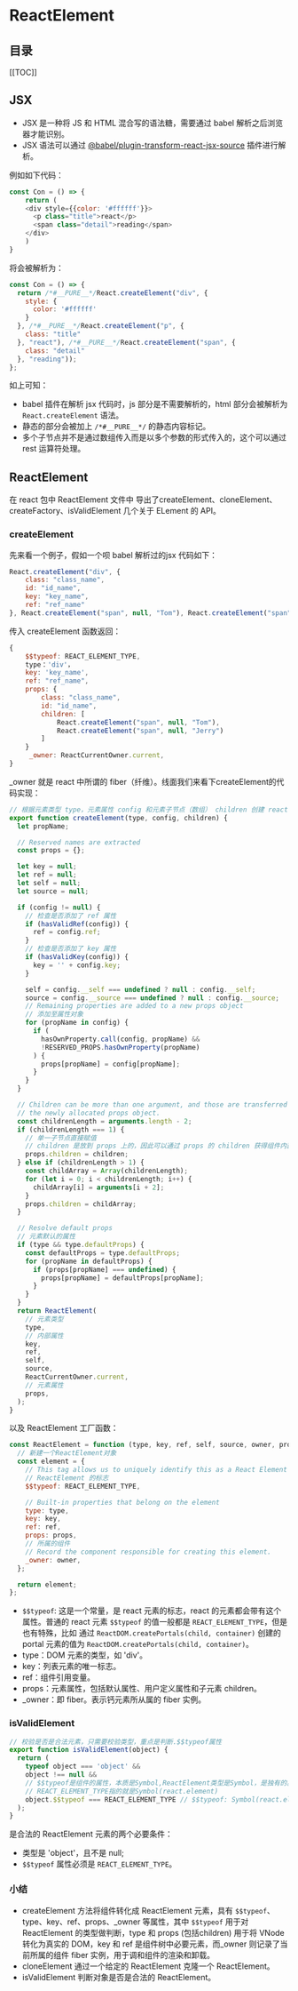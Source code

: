 # ReactElement

<TimeToRead />

## 目录

[[TOC]]

## JSX

- JSX 是一种将 JS 和 HTML 混合写的语法糖，需要通过 babel 解析之后浏览器才能识别。
- JSX 语法可以通过 [@babel/plugin-transform-react-jsx-source](https://babeljs.io/docs/en/babel-plugin-transform-react-jsx-source) 插件进行解析。

例如如下代码：

```js
const Con = () => {
	return (
    <div style={{color: '#ffffff'}}>
      <p class="title">react</p>
      <span class="detail">reading</span>
    </div>
    )
}
```

将会被解析为：

```js
const Con = () => {
  return /*#__PURE__*/React.createElement("div", {
    style: {
      color: '#ffffff'
    }
  }, /*#__PURE__*/React.createElement("p", {
    class: "title"
  }, "react"), /*#__PURE__*/React.createElement("span", {
    class: "detail"
  }, "reading"));
};
```

如上可知：

- babel 插件在解析 jsx 代码时，js 部分是不需要解析的，html 部分会被解析为 `React.createElement` 语法。
- 静态的部分会被加上 `/*#__PURE__*/` 的静态内容标记。
- 多个子节点并不是通过数组传入而是以多个参数的形式传入的，这个可以通过 rest 运算符处理。

## ReactElement

在 react 包中 ReactElement 文件中 导出了createElement、cloneElement、createFactory、isValidElement 几个关于 ELement 的 API。

### createElement

先来看一个例子，假如一个呗 babel 解析过的jsx 代码如下：

```js
React.createElement("div", {
    class: "class_name",
    id: "id_name",
    key: "key_name",
    ref: "ref_name"
}, React.createElement("span", null, "Tom"), React.createElement("span", null, "Jerry"));
```

传入 createElement 函数返回：

```js
{
    $$typeof: REACT_ELEMENT_TYPE,
    type：'div'，
    key: 'key_name',
    ref: "ref_name",
    props: {
        class: "class_name",
        id: "id_name",
        children: [
            React.createElement("span", null, "Tom"),
            React.createElement("span", null, "Jerry")
        ]
    }
     _owner: ReactCurrentOwner.current,
}
```

_owner 就是 react 中所谓的 fiber（纤维）。线面我们来看下createElement的代码实现：

```js
// 根据元素类型 type，元素属性 config 和元素子节点（数组） children 创建 react 元素
export function createElement(type, config, children) {
  let propName;

  // Reserved names are extracted
  const props = {};

  let key = null;
  let ref = null;
  let self = null;
  let source = null;

  if (config != null) {
    // 检查是否添加了 ref 属性
    if (hasValidRef(config)) {
      ref = config.ref;
    }
    // 检查是否添加了 key 属性
    if (hasValidKey(config)) {
      key = '' + config.key;
    }

    self = config.__self === undefined ? null : config.__self;
    source = config.__source === undefined ? null : config.__source;
    // Remaining properties are added to a new props object
    // 添加至属性对象
    for (propName in config) {
      if (
        hasOwnProperty.call(config, propName) &&
        !RESERVED_PROPS.hasOwnProperty(propName)
      ) {
        props[propName] = config[propName];
      }
    }
  }

  // Children can be more than one argument, and those are transferred onto
  // the newly allocated props object.
  const childrenLength = arguments.length - 2;
  if (childrenLength === 1) {
    // 单一子节点直接赋值
    // children 是放到 props 上的，因此可以通过 props 的 children 获得组件内部内容
    props.children = children;
  } else if (childrenLength > 1) {
    const childArray = Array(childrenLength);
    for (let i = 0; i < childrenLength; i++) {
      childArray[i] = arguments[i + 2];
    }
    props.children = childArray;
  }

  // Resolve default props
  // 元素默认的属性
  if (type && type.defaultProps) {
    const defaultProps = type.defaultProps;
    for (propName in defaultProps) {
      if (props[propName] === undefined) {
        props[propName] = defaultProps[propName];
      }
    }
  }
  return ReactElement(
    // 元素类型
    type,
    // 内部属性
    key,
    ref,
    self,
    source,
    ReactCurrentOwner.current,
    // 元素属性
    props,
  );
}
```

以及 ReactElement 工厂函数：

```js
const ReactElement = function (type, key, ref, self, source, owner, props) {
  // 新建一个ReactElement对象
  const element = {
    // This tag allows us to uniquely identify this as a React Element
    // ReactElement 的标志
    $$typeof: REACT_ELEMENT_TYPE,

    // Built-in properties that belong on the element
    type: type,
    key: key,
    ref: ref,
    props: props,
    // 所属的组件
    // Record the component responsible for creating this element.
    _owner: owner,
  };

  return element;
};
```

- `$$typeof`: 这是一个常量，是 react 元素的标志，react 的元素都会带有这个属性。普通的 react 元素 `$$typeof` 的值一般都是 `REACT_ELEMENT_TYPE`，但是也有特殊，比如 通过 `ReactDOM.createPortals(child, container)` 创建的 portal 元素的值为 `ReactDOM.createPortals(child, container)`。
- type：DOM 元素的类型，如 'div'。
- key：列表元素的唯一标志。
- ref：组件引用变量。
- props：元素属性，包括默认属性、用户定义属性和子元素 children。
- _owner：即 fiber。表示钙元素所从属的 fiber 实例。

### isValidElement

```js
// 校验是否是合法元素，只需要校验类型，重点是判断.$$typeof属性
export function isValidElement(object) {
  return (
    typeof object === 'object' &&
    object !== null &&
    // $$typeof是组件的属性，本质是Symbol,ReactElement类型是Symbol，是独有的。
    // REACT_ELEMENT_TYPE指的就是Symbol(react.element)
    object.$$typeof === REACT_ELEMENT_TYPE // $$typeof: Symbol(react.element)
  );
}
```

是合法的 ReactElement 元素的两个必要条件：

- 类型是 'object'，且不是 null;
- `$$typeof` 属性必须是 `REACT_ELEMENT_TYPE`。

### 小结

- createElement 方法将组件转化成 ReactElement 元素，具有 `$$typeof`、type、key、ref、props、_owner 等属性，其中 `$$typeof` 用于对 ReactElement 的类型做判断，type 和 props (包括children) 用于将 VNode 转化为真实的 DOM，key 和 ref 是组件树中必要元素，而_owner 则记录了当前所属的组件 fiber 实例，用于调和组件的渲染和卸载。
- cloneElement 通过一个给定的 ReactElement 克隆一个 ReactElement。
- isValidElement 判断对象是否是合法的 ReactElement。

